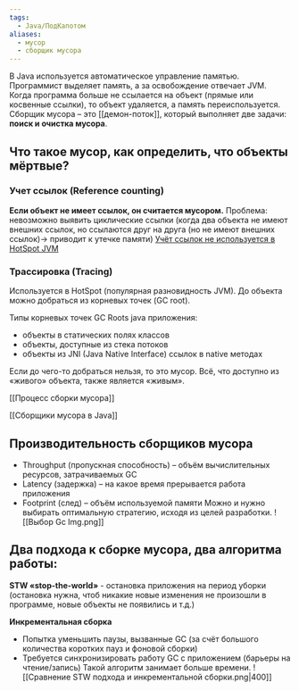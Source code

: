 ```yaml
---
tags:
  - Java/ПодКапотом
aliases:
  - мусор
  - сборщик мусора
---
```

В Java используется автоматическое управление памятью. Программист выделяет память, а за освобождение отвечает JVM. Когда программа больше не ссылается на объект (прямые или косвенные ссылки), то объект удаляется, а память переиспользуется. Сборщик мусора – это [[демон-поток]], который выполняет две задачи: **поиск и очистка мусора**.

## Что такое мусор, как определить, что объекты мёртвые?

### Учет ссылок (Reference counting)
**Если объект не имеет ссылок, он считается мусором.**
Проблема: невозможно выявить циклические ссылки (когда два объекта не имеют внешних ссылок, но ссылаются друг на друга (но не имеют внешних ссылок)-> приводит к утечке памяти)
[Учёт ссылок не используется в HotSpot JVM](https://medium.com/nuances-of-programming/%D1%81%D0%B1%D0%BE%D1%80%D0%BA%D0%B0-%D0%BC%D1%83%D1%81%D0%BE%D1%80%D0%B0-%D0%B2-java-%D1%87%D1%82%D0%BE-%D1%8D%D1%82%D0%BE-%D1%82%D0%B0%D0%BA%D0%BE%D0%B5-%D0%B8-%D0%BA%D0%B0%D0%BA-%D1%80%D0%B0%D0%B1%D0%BE%D1%82%D0%B0%D0%B5%D1%82-%D0%B2-jvm-25bb2570b44c)

### Трассировка (Tracing)
Используется в HotSpot (популярная разновидность JVM).
До объекта можно добраться из корневых точек (GC root).

Типы корневых точек GC Roots java приложения:
- объекты в статических полях классов
- объекты, доступные из стека потоков
- объекты из JNI (Java Native Interface) ссылок в native методах

Если до чего-то добраться нельзя, то это мусор.
Всё, что доступно из «живого» объекта, также является «живым».

[[Процесс сборки мусора]]

[[Сборщики мусора в Java]]

## Производительность сборщиков мусора
- Throughput (пропускная способность) – объём вычислительных ресурсов, затрачиваемых GC
- Latency (задержка) – на какое время прерывается работа приложения
- Footprint (след) – объём используемой памяти
Можно и нужно выбирать оптимальную стратегию, исходя из целей разработки.
![[Выбор Gc Img.png]]
## Два подхода к сборке мусора, два алгоритма работы:
**STW «stop-the-world»** - остановка приложения на период уборки (остановка нужна, чтоб никакие новые изменения не произошли в программе, новые объекты не появились и т.д.)

**Инкрементальная сборка**
- Попытка уменьшить паузы, вызванные GC (за счёт большого количества коротких пауз и фоновой сборки)
- Требуется синхронизировать работу GC с приложением (барьеры на чтение/запись) Такой алгоритм занимает больше времени.
![[Сравнение STW подхода и инкрементальной сборки.png|400]]
